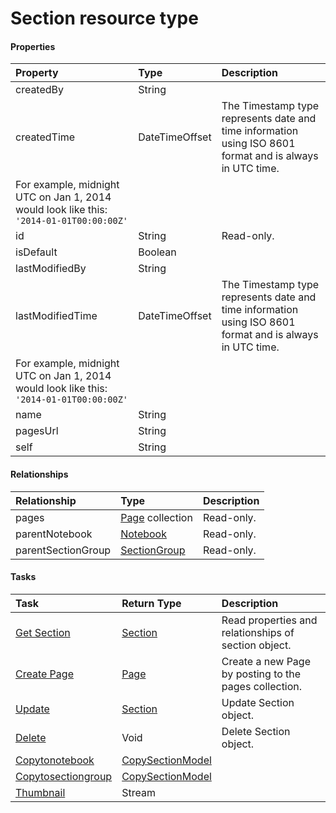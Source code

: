 # Section resource type



#### Properties
| Property	   | Type	|Description|
|:---------------|:--------|:----------|
|createdBy|String||
|createdTime|DateTimeOffset|The Timestamp type represents date and time information using ISO 8601 format and is always in UTC time.
		For example, midnight UTC on Jan 1, 2014 would look like this: `'2014-01-01T00:00:00Z'`|
|id|String| Read-only.|
|isDefault|Boolean||
|lastModifiedBy|String||
|lastModifiedTime|DateTimeOffset|The Timestamp type represents date and time information using ISO 8601 format and is always in UTC time.
		For example, midnight UTC on Jan 1, 2014 would look like this: `'2014-01-01T00:00:00Z'`|
|name|String||
|pagesUrl|String||
|self|String||

#### Relationships
| Relationship | Type	|Description|
|:---------------|:--------|:----------|
|pages|[Page](page.md) collection| Read-only.|
|parentNotebook|[Notebook](notebook.md)| Read-only.|
|parentSectionGroup|[SectionGroup](sectiongroup.md)| Read-only.|

#### Tasks

| Task		   | Return Type	|Description|
|:---------------|:--------|:----------|
|[Get Section](../api/section_get.md) | [Section](section.md) |Read properties and relationships of section object.|
|[Create Page](../api/section_post_pages.md) |[Page](page.md)| Create a new Page by posting to the pages collection.|
|[Update](../api/section_update.md) | [Section](section.md)	|Update Section object. |
|[Delete](../api/section_delete.md) | Void	|Delete Section object. |
|[Copytonotebook](../api/section_copytonotebook.md)|[CopySectionModel](copysectionmodel.md)||
|[Copytosectiongroup](../api/section_copytosectiongroup.md)|[CopySectionModel](copysectionmodel.md)||
|[Thumbnail](../api/section_thumbnail.md)|Stream||
